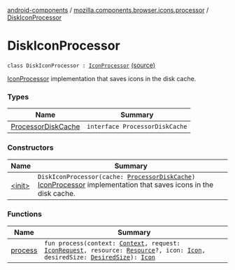 [android-components](../../index.md) / [mozilla.components.browser.icons.processor](../index.md) / [DiskIconProcessor](./index.md)

# DiskIconProcessor

`class DiskIconProcessor : `[`IconProcessor`](../-icon-processor/index.md) [(source)](https://github.com/mozilla-mobile/android-components/blob/master/components/browser/icons/src/main/java/mozilla/components/browser/icons/processor/DiskIconProcessor.kt#L16)

[IconProcessor](../-icon-processor/index.md) implementation that saves icons in the disk cache.

### Types

| Name | Summary |
|---|---|
| [ProcessorDiskCache](-processor-disk-cache/index.md) | `interface ProcessorDiskCache` |

### Constructors

| Name | Summary |
|---|---|
| [&lt;init&gt;](-init-.md) | `DiskIconProcessor(cache: `[`ProcessorDiskCache`](-processor-disk-cache/index.md)`)`<br>[IconProcessor](../-icon-processor/index.md) implementation that saves icons in the disk cache. |

### Functions

| Name | Summary |
|---|---|
| [process](process.md) | `fun process(context: `[`Context`](https://developer.android.com/reference/android/content/Context.html)`, request: `[`IconRequest`](../../mozilla.components.browser.icons/-icon-request/index.md)`, resource: `[`Resource`](../../mozilla.components.browser.icons/-icon-request/-resource/index.md)`?, icon: `[`Icon`](../../mozilla.components.browser.icons/-icon/index.md)`, desiredSize: `[`DesiredSize`](../../mozilla.components.browser.icons/-desired-size/index.md)`): `[`Icon`](../../mozilla.components.browser.icons/-icon/index.md) |
